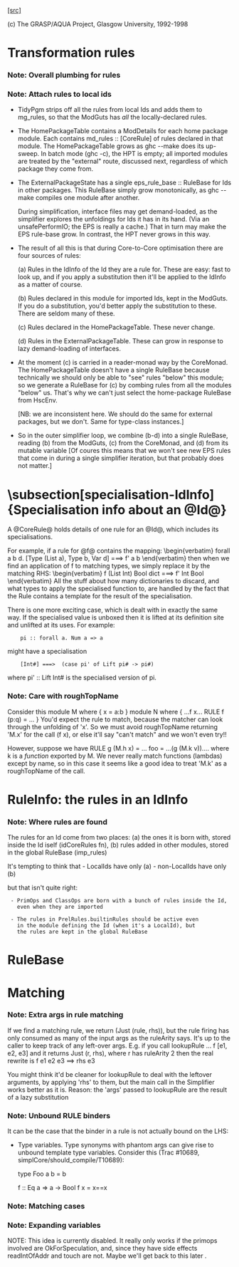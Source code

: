 [[src]](https://github.com/ghc/ghc/tree/master/compiler/specialise/Rules.hs)

(c) The GRASP/AQUA Project, Glasgow University, 1992-1998

# Transformation rules

### Note: Overall plumbing for rules

### Note: Attach rules to local ids

* TidyPgm strips off all the rules from local Ids and adds them to
  mg_rules, so that the ModGuts has *all* the locally-declared rules.

* The HomePackageTable contains a ModDetails for each home package
  module.  Each contains md_rules :: [CoreRule] of rules declared in
  that module.  The HomePackageTable grows as ghc --make does its
  up-sweep.  In batch mode (ghc -c), the HPT is empty; all imported modules
  are treated by the "external" route, discussed next, regardless of
  which package they come from.

* The ExternalPackageState has a single eps_rule_base :: RuleBase for
  Ids in other packages.  This RuleBase simply grow monotonically, as
  ghc --make compiles one module after another.

  During simplification, interface files may get demand-loaded,
  as the simplifier explores the unfoldings for Ids it has in
  its hand.  (Via an unsafePerformIO; the EPS is really a cache.)
  That in turn may make the EPS rule-base grow.  In contrast, the
  HPT never grows in this way.

* The result of all this is that during Core-to-Core optimisation
  there are four sources of rules:

    (a) Rules in the IdInfo of the Id they are a rule for.  These are
        easy: fast to look up, and if you apply a substitution then
        it'll be applied to the IdInfo as a matter of course.

    (b) Rules declared in this module for imported Ids, kept in the
        ModGuts. If you do a substitution, you'd better apply the
        substitution to these.  There are seldom many of these.

    (c) Rules declared in the HomePackageTable.  These never change.

    (d) Rules in the ExternalPackageTable. These can grow in response
        to lazy demand-loading of interfaces.

* At the moment (c) is carried in a reader-monad way by the CoreMonad.
  The HomePackageTable doesn't have a single RuleBase because technically
  we should only be able to "see" rules "below" this module; so we
  generate a RuleBase for (c) by combing rules from all the modules
  "below" us.  That's why we can't just select the home-package RuleBase
  from HscEnv.

  [NB: we are inconsistent here.  We should do the same for external
  packages, but we don't.  Same for type-class instances.]

* So in the outer simplifier loop, we combine (b-d) into a single
  RuleBase, reading
     (b) from the ModGuts,
     (c) from the CoreMonad, and
     (d) from its mutable variable
  [Of coures this means that we won't see new EPS rules that come in
  during a single simplifier iteration, but that probably does not
  matter.]

# \subsection[specialisation-IdInfo]{Specialisation info about an @Id@}


A @CoreRule@ holds details of one rule for an @Id@, which
includes its specialisations.

For example, if a rule for @f@ contains the mapping:
\begin{verbatim}
        forall a b d. [Type (List a), Type b, Var d]  ===>  f' a b
\end{verbatim}
then when we find an application of f to matching types, we simply replace
it by the matching RHS:
\begin{verbatim}
        f (List Int) Bool dict ===>  f' Int Bool
\end{verbatim}
All the stuff about how many dictionaries to discard, and what types
to apply the specialised function to, are handled by the fact that the
Rule contains a template for the result of the specialisation.

There is one more exciting case, which is dealt with in exactly the same
way.  If the specialised value is unboxed then it is lifted at its
definition site and unlifted at its uses.  For example:

        pi :: forall a. Num a => a

might have a specialisation

        [Int#] ===>  (case pi' of Lift pi# -> pi#)

where pi' :: Lift Int# is the specialised version of pi.


### Note: Care with roughTopName

Consider this
    module M where { x = a:b }
    module N where { ...f x...
                     RULE f (p:q) = ... }
You'd expect the rule to match, because the matcher can
look through the unfolding of 'x'.  So we must avoid roughTopName
returning 'M.x' for the call (f x), or else it'll say "can't match"
and we won't even try!!

However, suppose we have
         RULE g (M.h x) = ...
         foo = ...(g (M.k v))....
where k is a *function* exported by M.  We never really match
functions (lambdas) except by name, so in this case it seems like
a good idea to treat 'M.k' as a roughTopName of the call.


# RuleInfo: the rules in an IdInfo


### Note: Where rules are found

The rules for an Id come from two places:
  (a) the ones it is born with, stored inside the Id iself (idCoreRules fn),
  (b) rules added in other modules, stored in the global RuleBase (imp_rules)

It's tempting to think that
     - LocalIds have only (a)
     - non-LocalIds have only (b)

but that isn't quite right:

     - PrimOps and ClassOps are born with a bunch of rules inside the Id,
       even when they are imported

     - The rules in PrelRules.builtinRules should be active even
       in the module defining the Id (when it's a LocalId), but
       the rules are kept in the global RuleBase

# RuleBase


# Matching


### Note: Extra args in rule matching

If we find a matching rule, we return (Just (rule, rhs)),
but the rule firing has only consumed as many of the input args
as the ruleArity says.  It's up to the caller to keep track
of any left-over args.  E.g. if you call
        lookupRule ... f [e1, e2, e3]
and it returns Just (r, rhs), where r has ruleArity 2
then the real rewrite is
        f e1 e2 e3 ==> rhs e3

You might think it'd be cleaner for lookupRule to deal with the
leftover arguments, by applying 'rhs' to them, but the main call
in the Simplifier works better as it is.  Reason: the 'args' passed
to lookupRule are the result of a lazy substitution


### Note: Unbound RULE binders

It can be the case that the binder in a rule is not actually
bound on the LHS:

* Type variables.  Type synonyms with phantom args can give rise to
  unbound template type variables.  Consider this (Trac #10689,
  simplCore/should_compile/T10689):

    type Foo a b = b

    f :: Eq a => a -> Bool
    f x = x==x

### Note: Matching cases

### Note: Expanding variables

 NOTE: This idea is currently disabled.  It really only works if
         the primops involved are OkForSpeculation, and, since
         they have side effects readIntOfAddr and touch are not.
         Maybe we'll get back to this later .  